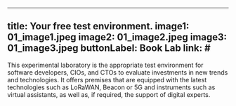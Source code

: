 
---
title: Your free test environment.
image1: 01_image1.jpeg
image2: 01_image2.jpeg
image3: 01_image3.jpeg
buttonLabel: Book Lab
link: #
---

This experimental laboratory is the appropriate test environment for software developers, CIOs, and CTOs to evaluate investments in new trends and technologies. It offers premises that are equipped with the latest technologies such as LoRaWAN, Beacon or 5G and instruments such as virtual assistants, as well as, if required, the support of digital experts.
